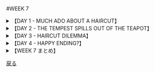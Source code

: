 #WEEK 7
<details><summary>【DAY 1 - MUCH ADO ABOUT A HAIRCUT】</summary>

----
###DAY 1 - MUCH ADO ABOUT A HAIRCUT
####

■君はたぶん我々の学校のことを新聞で読んだろう。
Perhaps you read about our school in the newspapers?

■我々は男子生徒たちの長髪についての記事上での勝負の一端である。
We were one of the first to have a showdown on the topic of long hair for boys.

■2人の面目良い生徒、ロン・ハリスとレン・チェスターは、非協調主義者に対して<u>**容赦のない**</u>敵である彼らの仏語教師によって校長のもとに突き出され、(それによって)彼らは怒りの<u>**激情**</u>の只中にいた。
Two honor students, Ron Harris and Len Chester, were sent to the principal by their French teacher, an <u>**implacable**</u> foe of nonconformists, who went into a <u>**paroxysm**</u> of anger

■それは彼女が玄関で男子生徒たちをスパイしていたときのことであった。
when she spied the boys in the hall.

■始めは単純な事案のように、学校としては<u>**ふらちな**</u>容姿のかどで彼らを叱責し、「髪を切る」か「停学」か迫るものと見られた。
At first it seemed like a simple case. The school would reprimand the boys for their <u>**reprehensible**</u> appearance and order them to cut their hair or be suspended.

■しかし、彼らの親は、学校は自らの<u>**管轄の範疇**</u>を超えていると断定し、このことを新聞へ投書したのである。
But the boys’ parents decided that the school had overstepped its <u>**jurisdiction**</u>; they took their case to the newspapers.

■局所的な<u>**小競り合い**</u>を発端とした事件はいまや全面戦争の様相を呈し始めたのであった。
What had started as a local <u>**skirmish**</u> now began to take on the appearance of a full-scale war.

####
----
####|implacable - なだめられない, 容赦のない (cannot be pacified, inexorable)

■その探偵は、殺人の凶器の捜索において<u>**容赦がない**</u>。
The detective was <u>**implacable**</u> in his search for the murder weapon.

####|paroxysm - 発作, (感情の)激発 (a fit, sudden outburst)

■怒りの<u>**爆発**</u>によって、その借用者は土地所有者の敷地から吹き飛ばされた。
In a <u>**paroxysm**</u> of rage, the tenant stormed out of the landlord's office.

####|reprehensible - 非難すべき, ふらちな (worthy of blame)

■その生意気な生徒は、自らの<u>**ふらちな**</u>行為を詫びさせられたのだった。
The brash student was forced to apologize for her <u>**reprehensible**</u> conduct.

####|jurisdiction - 支配権, 管轄区 (power, range of authority)

■「それは彼の<u>**管轄**</u>外であった」と言って、クレイン判事はその訴訟での裁定を拒否した。
Saying that it was beyond his <u>**jurisdiction**</u>, Judge Klein refused to rule on the case.

####|skirmish - 小競り合い, 小論争 (small fight, brief encounter)

■その早熟な少年は、年長達と知的な<u>**論争**</u>を楽しんでいた。
The precocious boy enjoyed an intellectual <u>**skirmish**</u> with his elders.

</details>
<details><summary>【DAY 2 - THE TEMPEST SPILLS OUT OF THE TEAPOT】</summary>

----
###DAY 2 - THE TENPEST SPILLS OUT OF THE TEAPOT
####

■ひとたび新聞がこの話を聞きつけるや、長髪事件は極めて意味を持つものとなった。
Once the newspapers got the story, the case of the longhairs became a cause "celebre."

■ロンとレンはインタビューを受け、TVに登場し、同校の生徒達から英雄視された。
Ron and Len were interviewed, seen on TV, and regarded by their fellow students as heroes.

■「そこには非行少年もチンピラもおりません。」あるレポーターは書いた、
“These are not delinquents or hoods,” one reporter wrote,

■「<u>**極めて堅物の**</u>学校制度から<u>**嫌がらせ**</u>を受けている身だしなみのよいアメリカ人の少年がいるだけです。」
“but clean-cut American boys who are being <u>**harassed**</u> by a <u>**monolithic**</u> school system.”

■辛辣な記者は学校の決定を<u>**恣意的で**</u>愚かであると呼んだ。
A caustic editorial referred to the school’s decision as <u>**arbitrary**</u> and inane.

■偽の話さえ渦巻いた。少年等はロックンロールの演者であり、その<u>**貧しい**</u>家族が彼らの収入を必要としていたというのだ。
A false story even circulated about the boys being rock-’n-roll performers whose <u>**indigent**</u> families needed their salaries.

■ついに、自由人権協会が<u>**争い**</u>に飛び込んだ。明記した裁判所命令を伴っていた。
Finally, the Civil Liberties Union jumped into the <u>**fray**</u> with a court order stipulating

■(その命令により) 校長は、何故少年等がクラスに戻るよう許可さるべきでないかを証拠を示すよう求められている。
that the principal be required to show cause why the boys should not be allowed to return to class.
####
----
####|harass - 悩ます, 困らせる, 苦しめる (to trouble, torment)

■もしや非通知電話の発信者があなたを<u>**苛む**</u>のなら、その電話会社はあなたに電話帳外番号を付与してくれるだろう。
If anonymous telephone callers <u>**harass**</u> you, the phone company will give you an unlisted number.

####|monolithic - 一枚岩のような,がっしりとかたまっている (massively solid)

■ジョー氏・オーウェルの「1984」では、ある驚くほど<u>**一枚岩の**</u>行政府が描かれている。
George Orwell's 1984 depicts a frightening, <u>**monolithic**</u> government.

####|arbitrary - 任意の, 恣意的な, 専横な (based on whim, dictatorial)

■私の考えでは、その決定は、不合理で<u>**恣意的な**</u>ものである。
To my mind the decision was unreasonable and <u>**arbitrary**</u>.

####|indigent - 貧乏な (poor, needy)

■その「<u>**貧乏な**</u>」顧客は、優雅な料理屋にて、彼女のソーシャルワーカーに話しかけられた時ひどく驚いた。
The <u>**indigent**</u> client was surprised when she was accosted by her social worker in the elegant restaurant.

####|fray - 諍い, 論争 (a fight)

■その<u>**いさかい**</u>の後に、確執のある家族達は、彼らの相違を一旦は取り繕うことに同意した。
After the <u>**fray**</u>, the feuding families agreed to patch up their differences.

</details>
<details><summary>【DAY 3 - HAIRCUT DILEMMA】</summary>

----
###DAY 3 - HAIRCUT DILEMMA
####

■学校のお偉方は<u>**挫か**</u>れていた。
The school authorities were <u>**stymied**</u>.

■世論は彼らに不利な形勢だった。
Public opinion had been marshaled against them.

■もはやこれは単純な、2人のやんちゃな若者を躾けるという話ではなかった。
No longer was it a simple case of disciplining two wayward lads.

■突然、それは校長が悪の<u>**権化**</u>または無害な剛力の若者をいじめる漫画の悪役のように描かれるという悪夢の様相を呈してきた。
Suddenly it had taken on the appearance of a nightmare in which the principal was either hanged in <u>**effigy**</u> or pictured in cartoons making a villainous swipe at the two innocent Samsons.

■だが、当局はロンとレンに権威を<u>**軽視して**</u>おとがめなしとさせることはできなかった。
But the officials could not allow Ron and Len to <u>**flout**</u> their authority with impunity.

■学校の取締会の構成員は、校長の行為に賛意を示したが、彼らも少年達が多くの支援を得ていることは<u>**分か**</u>っていた。
Members of the school board concurred with the principal’s action but they were <u>**cognizant**</u> of the popular support for the boys.

■明らかに<u>**荒れ模様の**</u>状況を解決するための歩み寄りが求められていた。
Clearly a compromise was called for to resolve the <u>**turbulent**</u> situation.

####
----
####|stymie - 困った立場に追い込む, 挫く. (unruly, agitated)

■【「ガンの原因」は医者たちを<u>**挫き続ける**</u>】
"CAUSE OF CANCER CONTINUES TO <u>**STYMIE**</u> DOCTORS."

####|effigy - (呪う対象の)似姿 (a likeness ― usually of a hated person)

■【<u>**呪いの似姿**</u>に徹した負けチームの指導員】(hang in: : 頑張る,持ちこたえる)
"COACH OF LOSING TEAM HANGED IN <u>**EFFIGY**</u>."

####|flout - バカにする, 無視する (show contempt, scoff)

■【「多くの運転手は交通法を<u>**無視する**</u>」、研究が明らかに】
"MANY MOTORISTS <u>**FLOUT**</u> TRAFFIC LAWS, STUDY REVEALS."

####|cognizant - (...ofを)認識する,知る (aware)

■【FBIが闇社会での秘密の会合の存在を<u>**認知**</u>】
"FBI <u>**COGNIZANT**</u> OF CLANDESTINE GANGLAND MEETING"

####|turbulent - かき乱された, 妨げられた (to hinder, impede)

■【怒髪天を衝く上院議会、<u>**かき乱された**</u>雰囲気】
"<u>**TURBULENT**</u> ATMOSPHERE IN ANGRY SENATE CHAMBER"
</details>
<details><summary>【DAY 4 - HAPPY ENDING?】</summary>

----
###DAY 4 - HAPPY ENDING?
####

■重役会議に続き、学校の役員会議は、校長に対して、停学処分を<u>**取りやめ**</u>、<u>**すぐさま**</u>少年達を授業に戻すよう命じた。
Following an executive session, the school board ordered the principal to <u>**terminate**</u> the suspension and to send the boys back to class <u>**forthwith**</u>.

■彼らの存在が学習行為を邪魔していると示されない限り、少年達を出入り禁止にする理由はなかった。
Unless it could be shown that their presence disrupted the learning process, there was no reason to bar the boys.

■その命令によって非常に<u>**憤慨した**</u>校長にとっては苦い敗北であった。
It was a bitter pill to swallow for the principal whose irritation was <u>**exacerbated**</u> by the ruling.

■しかし、勝利からいくばくかの棘が除かれた。(それは、) 少年達が翌日に学校に現れた際、彼らの髪は適度な長さに刈られていた(からだ)。
But some of the sting was taken out of the victory when the boys appeared in school the next day with their hair clipped to a respectable length.

■皆ほっと胸を撫で下ろした。丁度物事が日常に<u>**戻**</u>ろうとしたとき、
Everyone breathed a sigh of relief. Just as things were about to <u>**revert**</u> to normalcy,

■だがしかし、全く同じフランス語教師が、ある女子生徒がミニスカートを着用していたとのかどで学校から<u>**閉め出**</u>されるべきと決定した。
however, he same French teacher then demanded that a girl be <u>**ousted**</u> from school for wearing a mini skirt.

####
----
####|terminate - 終える, 終結する, (...の)終わりをなす (to end)

■とてもうまく行っていた彼の雇用が<u>**終わりを迎える**</u>のは不当であるように思える。
It seemed incongruous to <u>**terminate**</u> his employment just when he was so successful.

####|forthwith - 直ちに (immediately)

■その(TV)ショーを視聴するや否や、彼は<u>**直ちに**</u>抗議するべくそのTVスタジオに電話した。
Upon seeing the show, he called the TV studio <u>**forthwith**</u> to protest.

####|exacerbate - 激怒させる, 悪化させる (to irritate, make worse)

■そのスパイの逮捕は、２ヶ国間の関係をかなり<u>**悪化させ**</u>た。
The arrest of the spy did much to <u>**exacerbate**</u> relations between the two countries.

####|revert - 帰る, 戻る, (...に)復帰する (return)

■ドラッグを摂取した後、彼女は子供時代の日々へと<u>**回帰し**</u>始めた。
After taking the drug, she began to <u>**revert**</u> to the days of her childhood.

####|oust - 追い出す (to drive out, eject)

■乱暴な「後援者」を<u>**追い出す**</u>ために、案内係は俊敏に移動した。
The ushers moved with alacrity to <u>**oust**</u> to the disorderly patrons.

</details>
<details><summary>【WEEK 7 まとめ】</summary>

----
###WEEK 7 まとめ

| 単語       | 意味                       |英語での説明|
|---------------|------------------------------|------|
| implacable    | なだめられない, 容赦のない   |cannot be pacified, inexorable|
| paroxysm      | 発作, (感情の)激発           |a fit, sudden outburst|
| reprehensible | 非難すべき, ふらちな         |worthy of blame|
| jurisdiction  | 支配権, 管轄区               |power, range of authority|
| skirmish       | 小競り合い, 小論争           |small fight, brief encounter|
| harass        | 悩ます, 困らせる, 苦しめる   |to trouble, torment|
| monolithic    | 一枚岩のような, がっしりした |massively solid|
| arbitrary     | 任意の, 恣意的な, 専横な     |based on whim, dictatorial|
| indigent      | 貧乏な                       |poor, needy|
| fray          | 諍い, 論争                   |a fight|
| stymie        | 困った立場に追い込む, 挫く         |unruly, agitated|
| effigy        | (呪う対象の)似姿             |a likeness ― usually of a hated person|
| flout         | バカにする, 無視する         |show contempt, scoff|
| cognizant     | (...ofを)認識する, 知る      |aware|
| turbulent     | かき乱された, 妨げられた     |to hinder, impede|
| terminate     | 終える, 終結する             |to end|
| forthwith     | 直ちに                       |immediately|
| exacerbate    | 激怒させる, 悪化させる       |to irritate, make worse|
| revert        | 帰る, 戻る                   |return|
| oust          | 追い出す                     |to drive out, eject|

</details>

[戻る](./index.html)
